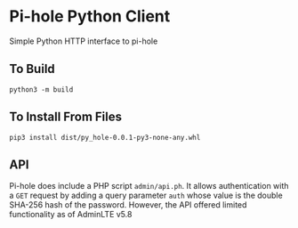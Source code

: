 # Pi-hole Python Client

Simple Python HTTP interface to pi-hole

## To Build

`python3 -m build`


## To Install From Files

`pip3 install dist/py_hole-0.0.1-py3-none-any.whl`

## API
Pi-hole does include a PHP script `admin/api.ph`.
It allows authentication with a `GET` request by adding a query parameter `auth` whose value is the double SHA-256 hash of the password.
However, the API offered limited functionality as of AdminLTE v5.8